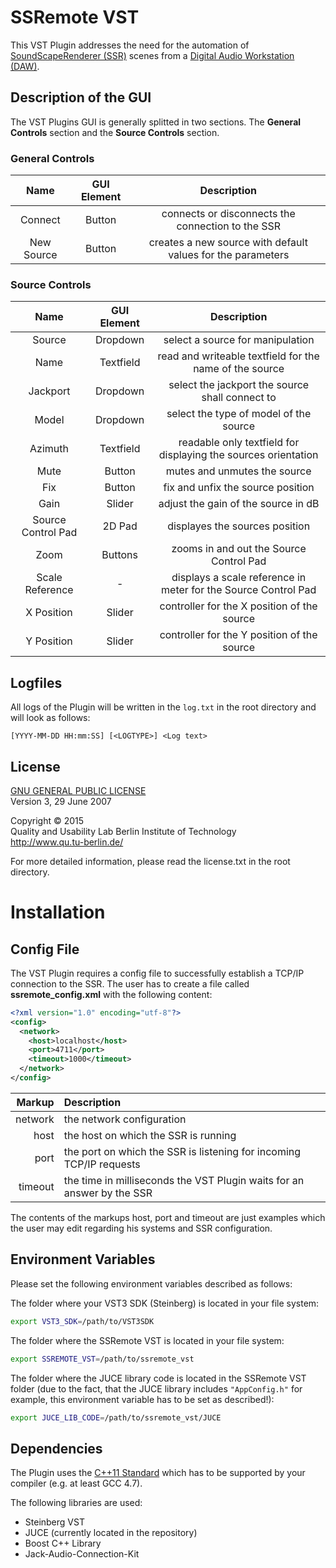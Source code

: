 # SSRemote VST

This VST Plugin addresses the need for the automation of [SoundScapeRenderer (SSR)](http://spatialaudio.net/ssr/) scenes from a [Digital Audio Workstation (DAW)](https://en.wikipedia.org/wiki/Digital_audio_workstation).

## Description of the GUI

The VST Plugins GUI is generally splitted in two sections. The <b>General Controls</b> section and the <b>Source Controls</b> section. 

### General Controls

|Name       |GUI Element|Description|
|:---------:|:---------:|:---------:|
|Connect    |Button     |connects or disconnects the connection to the SSR|
|New Source |Button     |creates a new source with default values for the parameters|

### Source Controls

|Name       |GUI Element|Description|
|:---------:|:---------:|:---------:|
|Source     |Dropdown   |select a source for manipulation|
|Name       |Textfield  |read and writeable textfield for the name of the source|
|Jackport   |Dropdown   |select the jackport the source shall connect to|
|Model      |Dropdown   |select the type of model of the source|
|Azimuth    |Textfield  |readable only textfield for displaying the sources orientation|
|Mute       |Button     |mutes and unmutes the source|
|Fix        |Button     |fix and unfix the source position|
|Gain       |Slider     |adjust the gain of the source in dB|
|Source Control Pad|2D Pad|displayes the sources position|
|Zoom       |Buttons    |zooms in and out the Source Control Pad|
|Scale Reference|-      |displays a scale reference in meter for the Source Control Pad|
|X Position |Slider     |controller for the X position of the source|
|Y Position |Slider     |controller for the Y position of the source|

## Logfiles

All logs of the Plugin will be written in the ```log.txt``` in the root directory and will look as follows:

```
[YYYY-MM-DD HH:mm:SS] [<LOGTYPE>] <Log text>
```

## License

[GNU GENERAL PUBLIC LICENSE](http://www.gnu.org/licenses/gpl-3.0.de.html)<br/>
Version 3, 29 June 2007

Copyright © 2015<br/>
Quality and Usability Lab<br7/>
Berlin Institute of Technology<br/>
http://www.qu.tu-berlin.de/<br/>

For more detailed information, please read the license.txt in the root directory.

# Installation

## Config File

The VST Plugin requires a config file to successfully establish a TCP/IP connection to the SSR. The user has to create a file called <b>ssremote_config.xml</b> with the following content: 

```XML
<?xml version="1.0" encoding="utf-8"?>
<config>
  <network>
    <host>localhost</host>
    <port>4711</port>
    <timeout>1000</timeout>
  </network>
</config>
```

| Markup | Description |
| ------:|:------------|
|network|the network configuration|
|host   |the host on which the SSR is running|
|port   |the port on which the SSR is listening for incoming TCP/IP requests|
|timeout|the time in milliseconds the VST Plugin waits for an answer by the SSR|

The contents of the markups host, port and timeout are just examples which the user may edit regarding his systems and SSR configuration.

## Environment Variables

Please set the following environment variables described as follows:

The folder where your VST3 SDK (Steinberg) is located in your file system:

```bash
export VST3_SDK=/path/to/VST3SDK
```

The folder where the SSRemote VST is located in your file system:

```bash
export SSREMOTE_VST=/path/to/ssremote_vst
```

The folder where the JUCE library code is located in the SSRemote VST folder (due to the fact, that the JUCE library includes ```"AppConfig.h"``` for example, this environment variable has to be set as described!):

```bash
export JUCE_LIB_CODE=/path/to/ssremote_vst/JUCE
```

## Dependencies

The Plugin uses the [C++11 Standard](https://en.wikipedia.org/wiki/C%2B%2B11) which has to be supported by your compiler (e.g. at least GCC 4.7).

The following libraries are used:

+ Steinberg VST
+ JUCE (currently located in the repository)
+ Boost C++ Library
+ Jack-Audio-Connection-Kit
